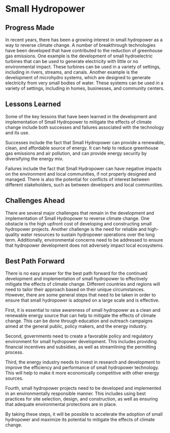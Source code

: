 # Small Hydropower

## Progress Made

In recent years, there has been a growing interest in small hydropower as a way to reverse climate change. A number of breakthrough technologies have been developed that have contributed to the reduction of greenhouse gas emissions. One example is the development of small hydroelectric turbines that can be used to generate electricity with little or no environmental impact. These turbines can be used in a variety of settings, including in rivers, streams, and canals. Another example is the development of microhydro systems, which are designed to generate electricity from very small bodies of water. These systems can be used in a variety of settings, including in homes, businesses, and community centers.

## Lessons Learned

Some of the key lessons that have been learned in the development and implementation of Small Hydropower to mitigate the effects of climate change include both successes and failures associated with the technology and its use.

Successes include the fact that Small Hydropower can provide a renewable, clean, and affordable source of energy. It can help to reduce greenhouse gas emissions and air pollution, and can provide energy security by diversifying the energy mix.

Failures include the fact that Small Hydropower can have negative impacts on the environment and local communities, if not properly designed and managed. There is also the potential for conflicts of interest between different stakeholders, such as between developers and local communities.

## Challenges Ahead

There are several major challenges that remain in the development and implementation of Small Hydropower to reverse climate change. One obstacle is the high upfront cost of developing and constructing small hydropower projects. Another challenge is the need for reliable and high-quality water resources to sustain hydropower operations over the long term. Additionally, environmental concerns need to be addressed to ensure that hydropower development does not adversely impact local ecosystems.

## Best Path Forward

There is no easy answer for the best path forward for the continued development and implementation of small hydropower to effectively mitigate the effects of climate change. Different countries and regions will need to tailor their approach based on their unique circumstances. However, there are some general steps that need to be taken in order to ensure that small hydropower is adopted on a large scale and is effective.

First, it is essential to raise awareness of small hydropower as a clean and renewable energy source that can help to mitigate the effects of climate change. This can be done through education and outreach campaigns aimed at the general public, policy makers, and the energy industry.

Second, governments need to create a favorable policy and regulatory environment for small hydropower development. This includes providing financial incentives and subsidies, as well as streamlining the permitting process.

Third, the energy industry needs to invest in research and development to improve the efficiency and performance of small hydropower technology. This will help to make it more economically competitive with other energy sources.

Fourth, small hydropower projects need to be developed and implemented in an environmentally responsible manner. This includes using best practices for site selection, design, and construction, as well as ensuring that adequate environmental protections are in place.

By taking these steps, it will be possible to accelerate the adoption of small hydropower and maximize its potential to mitigate the effects of climate change.
